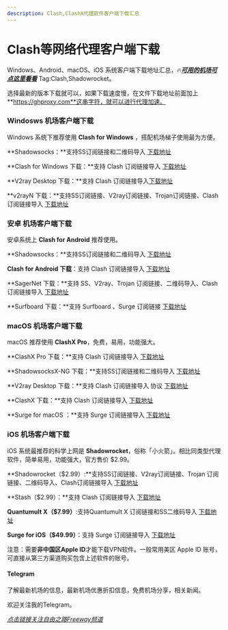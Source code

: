 ```yaml
---
description: Clash,ClashX代理软件客户端下载汇总
---
```


# Clash等网络代理客户端下载

Windows、Android、macOS、iOS 系统客户端下载地址汇总，🔥[_**可用的机场可点这里看看**_](https://clashwin.org/jichangtuijian/) Tag:Clash,Shadowrocket。

选择最新的版本下载就可以，如果下载速度慢，在文件下载地址前面加上**https://ghproxy.com**这串字符，就可以进行代理加速。

### Windosws 机场客户端下载

Windows 系统下推荐使用 **Clash for Windows** ，搭配机场梯子使用最为方便。

\*\*Shadowsocks：\*\*支持SS订阅链接和二维码导入 [下载地址](https://github.com/shadowsocks/shadowsocks-windows/releases)

\*\*Clash for Windows 下载：\*\*支持 Clash 订阅链接导入 [下载地址](https://github.com/Fndroid/clash\_for\_windows\_pkg/releases)

\*\*V2ray Desktop 下载：\*\*支持 Clash 订阅链接导入[下载地址](https://github.com/Dr-Incognito/V2Ray-Desktop/releases)

\*\*v2rayN 下载：\*\*支持SS订阅链接、V2ray订阅链接、Trojan订阅链接、Clash订阅链接导入 [下载地址](https://github.com/2dust/v2rayN/releases)

### 安卓 机场客户端下载

安卓系统上 **Clash for Android** 推荐使用。

\*\*Shadowsocks：\*\*支持SS订阅链接和二维码导入 [下载地址](https://play.google.com/store/apps/details?id=com.github.shadowsocks)

**Clash for Android 下载**：支持 Clash 订阅链接导入 [下载地址](https://github.com/ccg2018/ClashA/releases)

\*\*SagerNet 下载：\*\*支持 SS、V2ray、Trojan 订阅链接、二维码导入、Clash订阅链接导入 [下载地址](https://github.com/SagerNet/SagerNet/releases)

\*\*Surfboard 下载：\*\*支持 Surfboard 、Surge 订阅链接 [下载地址](https://manual.getsurfboard.com/)

### macOS 机场客户端下载

macOS 推荐使用 **ClashX  Pro**，免费，易用，功能强大。

\*\*ClashX Pro 下载：\*\*支持 Clash 订阅链接导入 [下载地址](https://install.appcenter.ms/users/clashx/apps/clashx-pro/distribution\_groups/public)

\*\*ShadowsocksX-NG 下载：\*\*支持SS订阅链接和二维码导入 [下载地址](https://github.com/shadowsocks/ShadowsocksX-NG/releases)

\*\*V2ray Desktop 下载：\*\*支持 Clash 订阅链接导入 协议 [下载地址](https://github.com/Dr-Incognito/V2Ray-Desktop/releases)

\*\*ClashX 下载：\*\*支持 Clash 订阅链接导入 [下载地址](https://github.com/yichengchen/clashX/releases)

\*\*Surge for macOS ：\*\*支持 Surge 订阅链接导入 [下载地址](https://nssurge.com/)

### iOS 机场客户端下载

iOS 系统最推荐的科学上网是 **Shadowrocket**，俗称「小火箭」。相比同类型代理软件，简单易用，功能强大，官方售价 $2.99。

\*\*Shadowrocket（$2.99）:\*\*支持SS订阅链接、V2ray订阅链接、Trojan 订阅链接、二维码导入、Clash订阅链接导入 [下载地址](https://apps.apple.com/us/app/shadowrocket/id932747118)

\*\*Stash（$2.99）：\*\*支持 Clash 订阅链接导入  [下载地址](https://apps.apple.com/app/stash/id1596063349)

**Quantumult X（$7.99）**:支持Quantumult X 订阅链接和SS二维码导入  [下载地址](https://apps.apple.com/us/app/quantumult-x/id1443988620)

**Surge for iOS（$49.99）**：支持 Surge 订阅链接导入 [下载地址](https://apps.apple.com/us/app/surge-4/id1442620678)

注意：需要**非中国区Apple ID**才能下载VPN软件。一般常用美区 Apple ID 账号，可直接从第三方渠道购买包含上述软件的账号。

#### Telegram

了解最新机场的信息，最新机场优惠折扣信息，免费机场分享，相关新闻。

欢迎关注我的Telegram。

[_点击链接关注自由之路Freeway频道_](https://t.me/openwayz)
